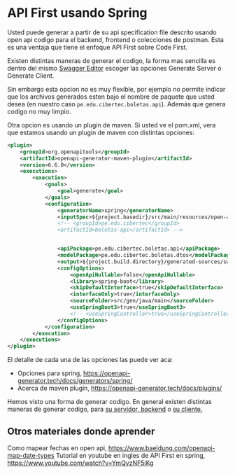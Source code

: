 # API First usando Spring

Usted puede generar a partir de su api specification file descrito usando open api codigo para el backend, frontend o colecciones de postman. Esta es una ventaja que tiene el enfoque API First sobre Code First.

Existen distintas maneras de generar el codigo, la forma mas sencilla es dentro del mismo [Swagger Editor](https://editor.swagger.io/) escoger las opciones Generate Server o Generate Client.

Sin embargo esta opcion no es muy flexible, por ejemplo no permite indicar que los archivos generados esten bajo el nombre de paquete que usted desea (en nuestro caso `pe.edu.cibertec.boletas.api`). Además que genera codigo no muy limpio.

Otra opcion es usando un plugin de maven. Si usted ve el pom.xml, vera que estamos usando un plugin de maven con distintas opciones:

```xml
<plugin>
    <groupId>org.openapitools</groupId>
    <artifactId>openapi-generator-maven-plugin</artifactId>
    <version>6.6.0</version>
    <executions>
        <execution>
            <goals>
                <goal>generate</goal>
            </goals>
            <configuration>
                <generatorName>spring</generatorName>
                <inputSpec>${project.basedir}/src/main/resources/open-api.yml</inputSpec>
                <!-- <groupId>pe.edu.cibertec</groupId>
                <artifactId>boletas-api</artifactId> -->


                <apiPackage>pe.edu.cibertec.boletas.api</apiPackage>
                <modelPackage>pe.edu.cibertec.boletas.dtos</modelPackage>
                <output>${project.build.directory}/generated-sources/swagger</output>
                <configOptions>
                    <openApiNullable>false</openApiNullable>
                    <library>spring-boot</library>
                    <skipDefaultInterface>true</skipDefaultInterface>
                    <interfaceOnly>true</interfaceOnly>
                    <sourceFolder>src/gen/java/main</sourceFolder>
                    <useSpringBoot3>true</useSpringBoot3>
                    <!-- <useSpringController>true</useSpringController> -->
                </configOptions>
            </configuration>
        </execution>
    </executions>
</plugin>
```

El detalle de cada una de las opciones las puede ver aca:

- Opciones para spring, https://openapi-generator.tech/docs/generators/spring/
- Acerca de maven plugin, https://openapi-generator.tech/docs/plugins/

Hemos visto una forma de generar codigo. En general existen distintas maneras de generar codigo, para [su servidor, backend](https://www.baeldung.com/java-openapi-generator-server) o [su cliente.](https://www.baeldung.com/spring-boot-rest-client-swagger-codegen)

## Otros materiales donde aprender

Como mapear fechas en open api, https://www.baeldung.com/openapi-map-date-types
Tutorial en youtube en ingles de API First en spring, https://www.youtube.com/watch?v=YmQyzNF5iKg
